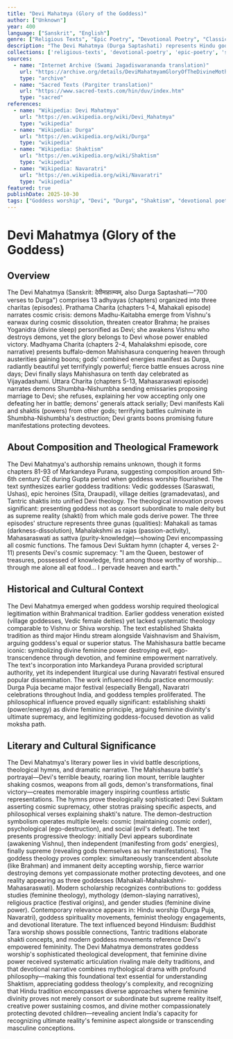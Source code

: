 ```yaml
---
title: "Devi Mahatmya (Glory of the Goddess)"
author: ["Unknown"]
year: 400
language: ["Sanskrit", "English"]
genre: ["Religious Texts", "Epic Poetry", "Devotional Poetry", "Classical Literature"]
description: "The Devi Mahatmya (Durga Saptashati) represents Hindu goddess worship's foundational text, presenting Devi's supreme power through three mythological narratives comprising 700 verses celebrating her victories over cosmic demons. Composed around 5th-6th century CE as part of Markandeya Purana, this influential work established Shakta theology: Devi as ultimate reality transcending male deities, feminine divine power (shakti) as creation-sustenance-destruction source, and goddess devotion as legitimate liberation path. The three episodes narrate: Devi as Mahakali destroying Madhu-Kaitabha demons threatening creation, as Mahalakshmi defeating buffalo-demon Mahishasura representing ego's tyranny, and as Mahasaraswati vanquishing Shumbha-Nishumbha symbolizing duality. Beyond mythological narrative, the text presents sophisticated theology: goddess as both transcendent (nirguna brahman) and immanent (manifesting as Durga-Lakshmi-Saraswati), power (shakti) as divine feminine principle, and devotional worship (bhakti) enabling divine grace. The work profoundly influenced Hindu practice through Navaratri festival celebrating Devi's victory, established goddess theology rivaling Vaishnava-Shaiva traditions, and demonstrated feminine divinity's philosophical legitimacy."
collections: ['religious-texts', 'devotional-poetry', 'epic-poetry', 'shaktism', 'classical-literature']
sources:
  - name: "Internet Archive (Swami Jagadiswarananda translation)"
    url: "https://archive.org/details/DeviMahatmyamGloryOfTheDivineMotherSanskritTextWith"
    type: "archive"
  - name: "Sacred Texts (Pargiter translation)"
    url: "https://www.sacred-texts.com/hin/duv/index.htm"
    type: "sacred"
references:
  - name: "Wikipedia: Devi Mahatmya"
    url: "https://en.wikipedia.org/wiki/Devi_Mahatmya"
    type: "wikipedia"
  - name: "Wikipedia: Durga"
    url: "https://en.wikipedia.org/wiki/Durga"
    type: "wikipedia"
  - name: "Wikipedia: Shaktism"
    url: "https://en.wikipedia.org/wiki/Shaktism"
    type: "wikipedia"
  - name: "Wikipedia: Navaratri"
    url: "https://en.wikipedia.org/wiki/Navaratri"
    type: "wikipedia"
featured: true
publishDate: 2025-10-30
tags: ["Goddess worship", "Devi", "Durga", "Shaktism", "devotional poetry", "mythology", "Navaratri", "feminine divine", "public domain"]
---
```


# Devi Mahatmya (Glory of the Goddess)

## Overview

The Devi Mahatmya (Sanskrit: देवीमाहात्म्यम्, also Durga Saptashati—"700 verses to Durga") comprises 13 adhyayas (chapters) organized into three charitas (episodes). Prathama Charita (chapters 1-4, Mahakali episode) narrates cosmic crisis: demons Madhu-Kaitabha emerge from Vishnu's earwax during cosmic dissolution, threaten creator Brahma; he praises Yoganidra (divine sleep) personified as Devi; she awakens Vishnu who destroys demons, yet the glory belongs to Devi whose power enabled victory. Madhyama Charita (chapters 2-4, Mahalakshmi episode, core narrative) presents buffalo-demon Mahishasura conquering heaven through austerities gaining boons; gods' combined energies manifest as Durga, radiantly beautiful yet terrifyingly powerful; fierce battle ensues across nine days; Devi finally slays Mahishasura on tenth day celebrated as Vijayadashami. Uttara Charita (chapters 5-13, Mahasaraswati episode) narrates demons Shumbha-Nishumbha sending emissaries proposing marriage to Devi; she refuses, explaining her vow accepting only one defeating her in battle; demons' generals attack serially; Devi manifests Kali and shaktis (powers) from other gods; terrifying battles culminate in Shumbha-Nishumbha's destruction; Devi grants boons promising future manifestations protecting devotees.

## About Composition and Theological Framework

The Devi Mahatmya's authorship remains unknown, though it forms chapters 81-93 of Markandeya Purana, suggesting composition around 5th-6th century CE during Gupta period when goddess worship flourished. The text synthesizes earlier goddess traditions: Vedic goddesses (Saraswati, Ushas), epic heroines (Sita, Draupadi), village deities (gramadevatas), and Tantric shaktis into unified Devi theology. The theological innovation proves significant: presenting goddess not as consort subordinate to male deity but as supreme reality (shakti) from which male gods derive power. The three episodes' structure represents three gunas (qualities): Mahakali as tamas (darkness-dissolution), Mahalakshmi as rajas (passion-activity), Mahasaraswati as sattva (purity-knowledge)—showing Devi encompassing all cosmic functions. The famous Devi Suktam hymn (chapter 4, verses 2-11) presents Devi's cosmic supremacy: "I am the Queen, bestower of treasures, possessed of knowledge, first among those worthy of worship... through me alone all eat food... I pervade heaven and earth."

## Historical and Cultural Context

The Devi Mahatmya emerged when goddess worship required theological legitimation within Brahmanical tradition. Earlier goddess veneration existed (village goddesses, Vedic female deities) yet lacked systematic theology comparable to Vishnu or Shiva worship. The text established Shakta tradition as third major Hindu stream alongside Vaishnavism and Shaivism, arguing goddess's equal or superior status. The Mahishasura battle became iconic: symbolizing divine feminine power destroying evil, ego-transcendence through devotion, and feminine empowerment narratively. The text's incorporation into Markandeya Purana provided scriptural authority, yet its independent liturgical use during Navaratri festival ensured popular dissemination. The work influenced Hindu practice enormously: Durga Puja became major festival (especially Bengal), Navaratri celebrations throughout India, and goddess temples proliferated. The philosophical influence proved equally significant: establishing shakti (power/energy) as divine feminine principle, arguing feminine divinity's ultimate supremacy, and legitimizing goddess-focused devotion as valid moksha path.

## Literary and Cultural Significance

The Devi Mahatmya's literary power lies in vivid battle descriptions, theological hymns, and dramatic narrative. The Mahishasura battle's portrayal—Devi's terrible beauty, roaring lion mount, terrible laughter shaking cosmos, weapons from all gods, demon's transformations, final victory—creates memorable imagery inspiring countless artistic representations. The hymns prove theologically sophisticated: Devi Suktam asserting cosmic supremacy, other stotras praising specific aspects, and philosophical verses explaining shakti's nature. The demon-destruction symbolism operates multiple levels: cosmic (maintaining cosmic order), psychological (ego-destruction), and social (evil's defeat). The text presents progressive theology: initially Devi appears subordinate (awakening Vishnu), then independent (manifesting from gods' energies), finally supreme (revealing gods themselves as her manifestations). The goddess theology proves complex: simultaneously transcendent absolute (like Brahman) and immanent deity accepting worship, fierce warrior destroying demons yet compassionate mother protecting devotees, and one reality appearing as three goddesses (Mahakali-Mahalakshmi-Mahasaraswati). Modern scholarship recognizes contributions to: goddess studies (feminine theology), mythology (demon-slaying narratives), religious practice (festival origins), and gender studies (feminine divine power). Contemporary relevance appears in: Hindu worship (Durga Puja, Navaratri), goddess spirituality movements, feminist theology engagements, and devotional literature. The text influenced beyond Hinduism: Buddhist Tara worship shows possible connections, Tantric traditions elaborate shakti concepts, and modern goddess movements reference Devi's empowered femininity. The Devi Mahatmya demonstrates goddess worship's sophisticated theological development, that feminine divine power received systematic articulation rivaling male deity traditions, and that devotional narrative combines mythological drama with profound philosophy—making this foundational text essential for understanding Shaktism, appreciating goddess theology's complexity, and recognizing that Hindu tradition encompasses diverse approaches where feminine divinity proves not merely consort or subordinate but supreme reality itself, creative power sustaining cosmos, and divine mother compassionately protecting devoted children—revealing ancient India's capacity for recognizing ultimate reality's feminine aspect alongside or transcending masculine conceptions.
